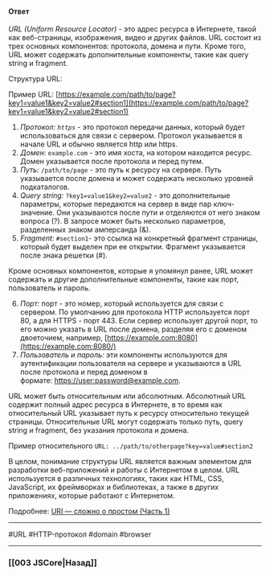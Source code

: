 #### Ответ

*URL (Uniform Resource Locator)* - это адрес ресурса в Интернете, такой как веб-страницы, изображения, видео и других файлов. URL состоит из трех основных компонентов: протокола, домена и пути. Кроме того, URL может содержать дополнительные компоненты, такие как query string и fragment.

Структура URL:

Пример URL: [https://example.com/path/to/page?key1=value1&key2=value2#section1](https://example.com/path/to/page?key1=value1&key2=value2#section1)

1. *Протокол: `https`* - это протокол передачи данных, который будет использоваться для связи с сервером. Протокол указывается в начале URL и обычно является http или https.
2. *Домен*: `example.com` - это имя хоста, на котором находится ресурс. Домен указывается после протокола и перед путем.
3. *Путь:* `/path/to/page` - это путь к ресурсу на сервере. Путь указывается после домена и может содержать несколько уровней подкаталогов.
4. *Query string:* `?key1=value1&key2=value2` - это дополнительные параметры, которые передаются на сервер в виде пар ключ-значение. Они указываются после пути и отделяются от него знаком вопроса (?). В запросе может быть несколько параметров, разделенных знаком амперсанда (&).
5. *Fragment:* `#section1`- это ссылка на конкретный фрагмент страницы, который будет выделен при ее открытии. Фрагмент указывается после знака решетки (#).

Кроме основных компонентов, которые я упомянул ранее, URL может содержать и другие дополнительные компоненты, такие как порт, пользователь и пароль.

6. *Порт:* порт - это номер, который используется для связи с сервером. По умолчанию для протокола HTTP используется порт 80, а для HTTPS - порт 443. Если сервер использует другой порт, то его можно указать в URL после домена, разделяя его с доменом двоеточием, например, [https://example.com:8080](https://example.com:8080/)
7. *Пользователь и пароль:* эти компоненты используются для аутентификации пользователя на сервере и указываются в URL после протокола и перед доменом в формате: [https://user:password@example.com](https://user:password@example.com/).

URL может быть относительным или абсолютным. 
Абсолютный URL содержит полный адрес ресурса в Интернете, в то время как относительный URL указывает путь к ресурсу относительно текущей страницы. Относительные URL могут содержать только путь, query string и fragment, без указания протокола и домена.

Пример относительного `URL: ../path/to/otherpage?key=value#section2`

В целом, понимание структуры URL является важным элементом для разработки веб-приложений и работы с Интернетом в целом. URL используется в различных технологиях, таких как HTML, CSS, JavaScript, их фреймворках и библиотеках, а также в других приложениях, которые работают с Интернетом.

Подробнее: [URI — сложно о простом (Часть 1)](https://habr.com/ru/post/232385/)

___
 #URL #HTTP-протокол #domain #browser

___

### [[003 JSCore|Назад]]